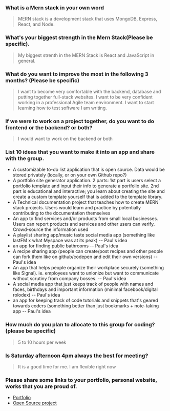 ### What is a Mern stack in your own word
>MERN stack is a development stack that uses MongoDB, Express, React, and Node.

### What's your biggest strength in the Mern Stack(Please be specific). 
>My biggest strenth in the MERN Stack is React and JavaScript in general.  

### What do you want to improve the most in the following 3 months? (Please be specific)
>I want to become very comfortable with the backend, database and putting together full-stack websites.  I want to be very confident working in a professional Agile team environment.  I want to start learning how to test software I am writing.

### If we were to work on a project together, do you want to do frontend or the backend? or both?
> I would want to work on the backend or both

### List 10 ideas that you want to make it into an app and share with the group. 
 - A customizable to-do list application that is open source.  Data would be stored privately (locally, or on your own Github repo?)
 - A portfolio site generator application.  2 parts: 1st part is users select a portfolio template and input their info to generate a portfolio site.  2nd part is educational and interactive; you learn about creating the site and create a custom template yourself that is added to the template library.  
 - A Technical documentation project that teaches how to create MERN stack projects.  Users would learn and practice by potentially contributing to the documentation themselves
 - An app to find services and/or products from small local businesses.  Users can report products and services and other users can verify.  Crowd-source the information used
 - A playlist sharing app/music taste social media app (something like lastFM x what Myspace was at its peak) -- Paul's idea
 - an app for finding public bathrooms -- Paul's idea
 - A recipe sharing app (people can create/post recipes and other people can fork them like on github/codepen and edit their own versions) -- Paul's idea
 - An app that helps people organize their workplace securely (something like Signal). ie. employees want to unionize but want to communicate without scrutiny from company bosses. -- Paul's idea
 - A social media app that just keeps track of people with names and faces, birthdays and important information (minimal facebook/digital rolodex) -- Paul's idea
 - an app for keeping track of code tutorials and snippets that's geared towards coders (something better than just bookmarks + note-taking app -- Paul's idea

### How much do you plan to allocate to this group for coding?(please be specific)
> 5 to 10 hours per week

### Is Saturday afternoon 4pm always the best for meeting?
> It is a good time for me.  I am flexible right now

### Please share some links to your portfolio, personal website, works that you are proud of. 
 - [Portfolio](https://gabester.tech)
 - [Open Source project]()